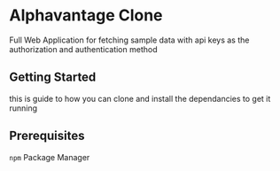 # Alphavantage Clone
Full Web Application for fetching sample data with api keys as the authorization and authentication method
## Getting Started
this is guide to how you can clone and install the dependancies to get it running
## Prerequisites
```npm``` Package Manager

